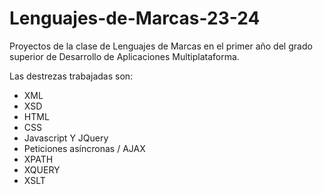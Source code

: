# Lenguajes-de-Marcas-23-24

Proyectos de la clase de Lenguajes de Marcas en el primer año del grado superior de Desarrollo de Aplicaciones Multiplataforma.

Las destrezas trabajadas son:
- XML
- XSD
- HTML
- CSS
- Javascript Y JQuery
- Peticiones asíncronas / AJAX
- XPATH
- XQUERY
- XSLT
